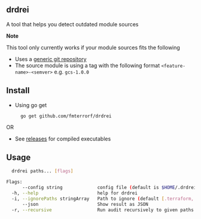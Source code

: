 drdrei
------

A tool that helps you detect outdated module sources

**Note**

This tool only currently works if your module sources fits the following

* Uses a [generic git repository](https://www.terraform.io/docs/language/modules/sources.html#generic-git-repository)
* The source module is using a tag with the following format `<feature-name>-<semver>` e.g. `gcs-1.0.0`

## Install

* Using go get 

        go get github.com/fmterrorf/drdrei

OR 

* See [releases](https://github.com/fmterrorf/drdrei/releases) for compiled executables

## Usage

```sh
  drdrei paths... [flags]

Flags:
      --config string             config file (default is $HOME/.drdrei.yaml)
  -h, --help                      help for drdrei
  -i, --ignorePaths stringArray   Path to ignore (default [.terraform,.git])
      --json                      Show result as JSON
  -r, --recursive                 Run audit recursively to given paths
```